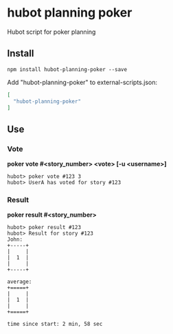 # hubot planning poker
Hubot script for poker planning

## Install

```
npm install hubot-planning-poker --save
```

Add "hubot-planning-poker" to external-scripts.json:

```json
[
  "hubot-planning-poker"
]
```

## Use

### Vote

**poker vote #\<story_number> \<vote> [-u \<username>]**

```
hubot> poker vote #123 3
hubot> UserA has voted for story #123
```

### Result

**poker result #\<story_number>**

```
hubot> poker result #123
hubot> Result for story #123
John:
+-----+
|     |
|  1  |
|     |
+-----+

average:
+=====+
|     |
|  1  |
|     |
+=====+

time since start: 2 min, 58 sec
```
